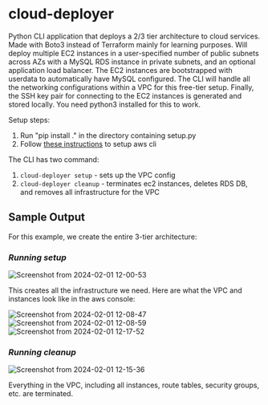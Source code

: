 # cloud-deployer
Python CLI application that deploys a 2/3 tier architecture to cloud services. Made with Boto3 instead of Terraform mainly for learning purposes. Will deploy multiple EC2 instances in a user-specified number of public subnets across AZs with a MySQL RDS instance in private subnets, and an optional application load balancer. The EC2 instances are bootstrapped with userdata to automatically have MySQL configured. The CLI will handle all the networking configurations within a VPC for this free-tier setup. Finally, the SSH key pair for connecting to the EC2 instances is generated and stored locally.
You need python3 installed for this to work.

Setup steps:

1. Run "pip install ." in the directory containing setup.py
2. Follow [these instructions](https://docs.aws.amazon.com/cli/latest/userguide/cli-chap-configure.html) to setup aws cli 

The CLI has two command:

1. ```cloud-deployer setup``` - sets up the VPC config
2. ```cloud-deployer cleanup``` - terminates ec2 instances, deletes RDS DB, and removes all infrastructure for the VPC


## Sample Output

For this example, we create the entire 3-tier architecture:
### *Running setup*
![Screenshot from 2024-02-01 12-00-53](https://github.com/fatehss/cloud-deployer-cli/assets/104878259/9baccfdd-f3fc-4b31-96e0-cb04fa3466d2)

This creates all the infrastructure we need. Here are what the VPC and instances look like in the aws console:

![Screenshot from 2024-02-01 12-08-47](https://github.com/fatehss/cloud-deployer-cli/assets/104878259/421c6391-5f1f-4b9d-b792-d319735ea48b)
![Screenshot from 2024-02-01 12-08-59](https://github.com/fatehss/cloud-deployer-cli/assets/104878259/86928fe7-7992-4059-86ba-612d372af292)
![Screenshot from 2024-02-01 12-17-52](https://github.com/fatehss/cloud-deployer-cli/assets/104878259/106228de-12b3-47af-b627-f5e5f6e35879)


### *Running cleanup*
![Screenshot from 2024-02-01 12-15-36](https://github.com/fatehss/cloud-deployer-cli/assets/104878259/de7b06a3-5ecf-4ed9-915c-534d1aad402b)

Everything in the VPC, including all instances, route tables, security groups, etc. are terminated.
